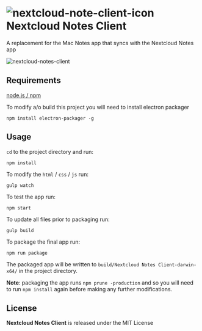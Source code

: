 # ![nextcloud-note-client-icon](https://user-images.githubusercontent.com/1267580/47951470-86220b80-df61-11e8-87bc-38ca8bd4c665.png) Nextcloud Notes Client

A replacement for the Mac Notes app that syncs with the Nextcloud Notes app

![nextcloud-notes-client](https://user-images.githubusercontent.com/1267580/47951471-86220b80-df61-11e8-81d3-cd37f1e2c5ea.png)

## Requirements

[node.js / npm](https://www.npmjs.com/get-npm)

To modify a/o build this project you will need to install electron packager

```shell
npm install electron-packager -g
```

## Usage

`cd` to the project directory and run:
```shell
npm install
```

To modify the `html` / `css` / `js` run:
```shell
gulp watch
```

To test the app run:
```shell
npm start
```

To update all files prior to packaging run:
```shell
gulp build
```

To package the final app run:
```shell
npm run package
```
The packaged app will be written to `build/Nextcloud Notes Client-darwin-x64/` in the project directory.

**Note**: packaging the app runs `npm prune -production` and so you will need to run `npm install` again before making any further modifications.

## License

**Nextcloud Notes Client** is released under the MIT License
